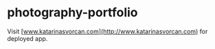 # photography-portfolio

Visit [www.katarinasvorcan.com](http://www.katarinasvorcan.com) for deployed app.